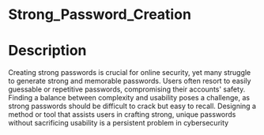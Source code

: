 # Strong_Password_Creation

# Description
Creating strong passwords is crucial for online security, yet many struggle to generate strong and memorable passwords. 
Users often resort to easily guessable or repetitive passwords, compromising their accounts' safety. 
Finding a balance between complexity and usability poses a challenge, as strong passwords should be difficult to crack but easy to recall. 
Designing a method or tool that assists users in crafting strong, unique passwords without sacrificing usability is a persistent problem in cybersecurity
